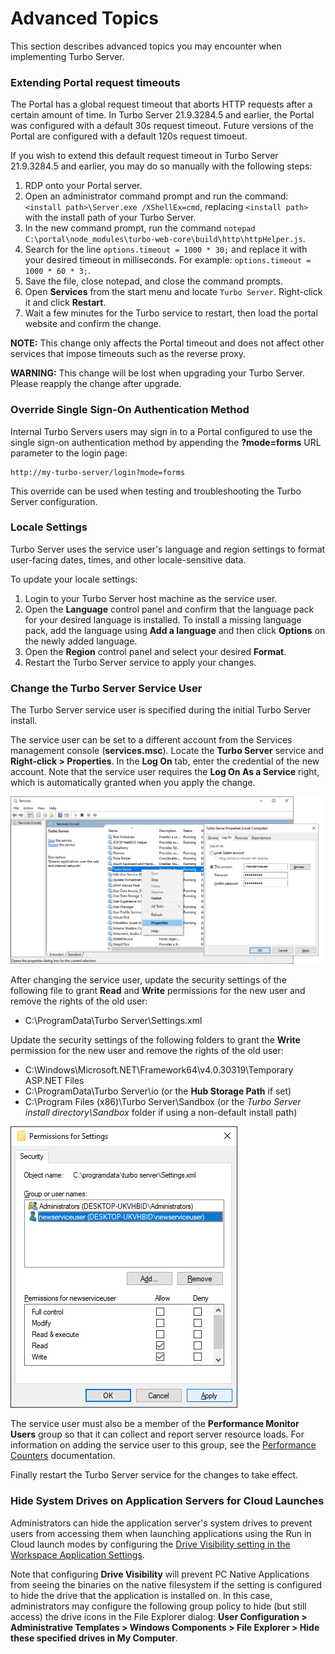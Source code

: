 # Advanced Topics

This section describes advanced topics you may encounter when implementing Turbo Server.

### Extending Portal request timeouts

The Portal has a global request timeout that aborts HTTP requests after a certain amount of time. In Turbo Server 21.9.3284.5 and earlier, the Portal was configured with a default 30s request timeout. Future versions of the Portal are configured with a default 120s request timoeut.

If you wish to extend this default request timeout in Turbo Server 21.9.3284.5 and earlier, you may do so manually with the following steps:

1. RDP onto your Portal server.
2. Open an administrator command prompt and run the command: `<install path>\Server.exe /XShellEx=cmd`, replacing `<install path>` with the install path of your Turbo Server.
3. In the new command prompt, run the command `notepad C:\portal\node_modules\turbo-web-core\build\http\httpHelper.js`.
4. Search for the line `options.timeout = 1000 * 30;` and replace it with your desired timeout in milliseconds. For example: `options.timeout = 1000 * 60 * 3;`.
5. Save the file, close notepad, and close the command prompts.
6. Open **Services** from the start menu and locate `Turbo Server`. Right-click it and click **Restart**.
7. Wait a few minutes for the Turbo service to restart, then load the portal website and confirm the change.

**NOTE:** This change only affects the Portal timeout and does not affect other services that impose timeouts such as the reverse proxy.

**WARNING:** This change will be lost when upgrading your Turbo Server. Please reapply the change after upgrade.

### Override Single Sign-On Authentication Method

Internal Turbo Servers users may sign in to a Portal configured to use the single sign-on authentication method by appending the **?mode=forms** URL parameter to the login page:

```
http://my-turbo-server/login?mode=forms
```

This override can be used when testing and troubleshooting the Turbo Server configuration.

### Locale Settings

Turbo Server uses the service user's language and region settings to format user-facing dates, times, and other locale-sensitive data.

To update your locale settings:

1. Login to your Turbo Server host machine as the service user.
2. Open the **Language** control panel and confirm that the language pack for your desired language is installed. To install a missing language pack, add the language using **Add a language** and then click **Options** on the newly added language.
3. Open the **Region** control panel and select your desired **Format**.
4. Restart the Turbo Server service to apply your changes.

### Change the Turbo Server Service User

The Turbo Server service user is specified during the initial Turbo Server install.

The service user can be set to a different account from the Services management console (**services.msc**). Locate the **Turbo Server** service and **Right-click > Properties**. In the **Log On** tab, enter the credential of the new account. Note that the service user requires the **Log On As a Service** right, which is automatically granted when you apply the change.

![Switch Turbo Server service user](/images/switch_service_user.png)

After changing the service user, update the security settings of the following file to grant **Read** and **Write** permissions for the new user and remove the rights of the old user:

- C:\ProgramData\Turbo Server\Settings.xml

Update the security settings of the following folders to grant the **Write** permission for the new user and remove the rights of the old user:

- C:\Windows\Microsoft.NET\Framework64\v4.0.30319\Temporary ASP.NET Files
- C:\ProgramData\Turbo Server\io (or the **Hub Storage Path** if set)
- C:\Program Files (x86)\Turbo Server\Sandbox (or the _Turbo Server install directory\Sandbox_ folder if using a non-default install path)

![Update settings.xml to grant permissions to new service user](/images/add_perms_to_new_service_user.png)

The service user must also be a member of the **Performance Monitor Users** group so that it can collect and report server resource loads. For information on adding the service user to this group, see the [Performance Counters](/server/troubleshooting/hub-server.html#performance-counters) documentation.

Finally restart the Turbo Server service for the changes to take effect.

### Hide System Drives on Application Servers for Cloud Launches

Administrators can hide the application server's system drives to prevent users from accessing them when launching applications using the Run in Cloud launch modes by configuring the [Drive Visibility setting in the Workspace Application Settings](/server/administration/workspaces.html#workspace-applications).

Note that configuring **Drive Visibility** will prevent PC Native Applications from seeing the binaries on the native filesystem if the setting is configured to hide the drive that the application is installed on. In this case, administrators may configure the following group policy to hide (but still access) the drive icons in the File Explorer dialog: **User Configuration > Administrative Templates > Windows Components > File Explorer > Hide these specified drives in My Computer**.
